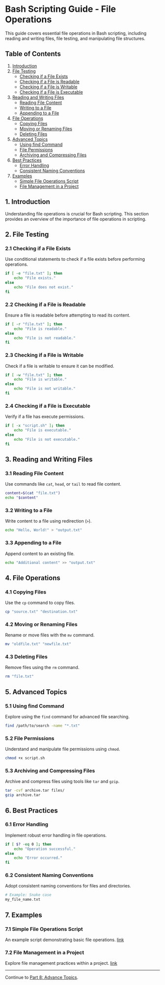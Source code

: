 # Bash Scripting Guide - File Operations

This guide covers essential file operations in Bash scripting, including reading and writing files, file testing, and manipulating file structures.

## Table of Contents

1. [Introduction](#1-introduction)
2. [File Testing](#2-file-testing)
   - [Checking if a File Exists](#21-checking-if-a-file-exists)
   - [Checking if a File is Readable](#22-checking-if-a-file-is-readable)
   - [Checking if a File is Writable](#23-checking-if-a-file-is-writable)
   - [Checking if a File is Executable](#24-checking-if-a-file-is-executable)
3. [Reading and Writing Files](#3-reading-and-writing-files)
   - [Reading File Content](#31-reading-file-content)
   - [Writing to a File](#32-writing-to-a-file)
   - [Appending to a File](#33-appending-to-a-file)
4. [File Operations](#4-file-operations)
   - [Copying Files](#41-copying-files)
   - [Moving or Renaming Files](#42-moving-or-renaming-files)
   - [Deleting Files](#43-deleting-files)
5. [Advanced Topics](#5-advanced-topics)
   - [Using find Command](#51-using-find-command)
   - [File Permissions](#52-file-permissions)
   - [Archiving and Compressing Files](#53-archiving-and-compressing-files)
6. [Best Practices](#6-best-practices)
   - [Error Handling](#61-error-handling)
   - [Consistent Naming Conventions](#62-consistent-naming-conventions)
7. [Examples](#7-examples)
   - [Simple File Operations Script](#71-simple-file-operations-script)
   - [File Management in a Project](#72-file-management-in-a-project)

## 1. Introduction

Understanding file operations is crucial for Bash scripting. This section provides an overview of the importance of file operations in scripting.

## 2. File Testing

### 2.1 Checking if a File Exists

Use conditional statements to check if a file exists before performing operations.

```bash
if [ -e "file.txt" ]; then
    echo "File exists."
else
    echo "File does not exist."
fi
```

### 2.2 Checking if a File is Readable

Ensure a file is readable before attempting to read its content.

```bash
if [ -r "file.txt" ]; then
    echo "File is readable."
else
    echo "File is not readable."
fi
```

### 2.3 Checking if a File is Writable

Check if a file is writable to ensure it can be modified.

```bash
if [ -w "file.txt" ]; then
    echo "File is writable."
else
    echo "File is not writable."
fi
```

### 2.4 Checking if a File is Executable

Verify if a file has execute permissions.

```bash
if [ -x "script.sh" ]; then
    echo "File is executable."
else
    echo "File is not executable."
fi
```

## 3. Reading and Writing Files

### 3.1 Reading File Content

Use commands like `cat`, `head`, or `tail` to read file content.

```bash
content=$(cat "file.txt")
echo "$content"
```

### 3.2 Writing to a File

Write content to a file using redirection (`>`).

```bash
echo "Hello, World!" > "output.txt"
```

### 3.3 Appending to a File

Append content to an existing file.

```bash
echo "Additional content" >> "output.txt"
```

## 4. File Operations

### 4.1 Copying Files

Use the `cp` command to copy files.

```bash
cp "source.txt" "destination.txt"
```

### 4.2 Moving or Renaming Files

Rename or move files with the `mv` command.

```bash
mv "oldfile.txt" "newfile.txt"
```

### 4.3 Deleting Files

Remove files using the `rm` command.

```bash
rm "file.txt"
```

## 5. Advanced Topics

### 5.1 Using find Command

Explore using the `find` command for advanced file searching.

```bash
find /path/to/search -name "*.txt"
```

### 5.2 File Permissions

Understand and manipulate file permissions using `chmod`.

```bash
chmod +x script.sh
```

### 5.3 Archiving and Compressing Files

Archive and compress files using tools like `tar` and `gzip`.

```bash
tar -cvf archive.tar files/
gzip archive.tar
```

## 6. Best Practices

### 6.1 Error Handling

Implement robust error handling in file operations.

```bash
if [ $? -eq 0 ]; then
    echo "Operation successful."
else
    echo "Error occurred."
fi
```

### 6.2 Consistent Naming Conventions

Adopt consistent naming conventions for files and directories.

```bash
# Example: Snake case
my_file_name.txt
```

## 7. Examples

### 7.1 Simple File Operations Script

An example script demonstrating basic file operations. [link](examples/07.71.file_operations.sh)

### 7.2 File Management in a Project

Explore file management practices within a project. [link](examples/07.72.file_management.sh)

---
Continue to [Part 8: Advance Topics](08.advance_topics.md).
